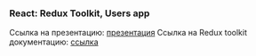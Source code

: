 ### React: Redux Toolkit, Users app

Ссылка на презентацию: [презентация](https://github.com/ait-tr/cohort33/blob/main/front_end/lesson_31/Redux.pdf)
Ссылка на Redux toolkit документацию: [ссылка](https://redux-toolkit.js.org/)
